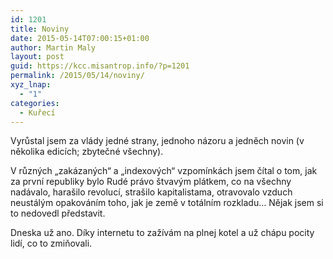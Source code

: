 ```yaml
---
id: 1201
title: Noviny
date: 2015-05-14T07:00:15+01:00
author: Martin Maly
layout: post
guid: https://kcc.misantrop.info/?p=1201
permalink: /2015/05/14/noviny/
xyz_lnap:
  - "1"
categories:
  - Kuřecí
---
```

Vyrůstal jsem za vlády jedné strany, jednoho názoru a jedněch novin (v několika edicích; zbytečné všechny).

V různých &#8222;zakázaných&#8220; a &#8222;indexových&#8220; vzpomínkách jsem čítal o tom, jak za první republiky bylo Rudé právo štvavým plátkem, co na všechny nadávalo, harašilo revolucí, strašilo kapitalistama, otravovalo vzduch neustálým opakováním toho, jak je země v totálním rozkladu&#8230; Nějak jsem si to nedovedl představit.

Dneska už ano. Díky internetu to zažívám na plnej kotel a už chápu pocity lidí, co to zmiňovali.
